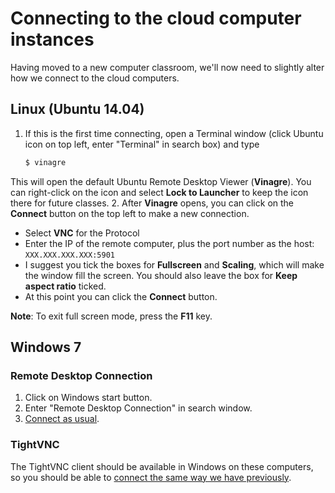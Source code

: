 # Connecting to the cloud computer instances
Having moved to a new computer classroom, we'll now need to slightly alter how we connect to the cloud computers.

## Linux (Ubuntu 14.04)
1. If this is the first time connecting, open a Terminal window (click Ubuntu icon on top left, enter "Terminal" in search box) and type

    ```bash
    $ vinagre
    ```
This will open the default Ubuntu Remote Desktop Viewer (**Vinagre**).
You can right-click on the icon and select **Lock to Launcher** to keep the icon there for future classes.
2. After **Vinagre** opens, you can click on the **Connect** button on the top left to make a new connection.
  - Select **VNC** for the Protocol
  - Enter the IP of the remote computer, plus the port number as the host: `XXX.XXX.XXX.XXX:5901`
  - I suggest you tick the boxes for **Fullscreen** and **Scaling**, which will make the window fill the screen. You should also leave the box for **Keep aspect ratio** ticked.
  - At this point you can click the **Connect** button.

**Note**: To exit full screen mode, press the **F11** key.

## Windows 7
### Remote Desktop Connection
1. Click on Windows start button.
2. Enter "Remote Desktop Connection" in search window.
3. [Connect as usual](https://github.com/Python-for-geo-people/Lesson-1-Course-Environment/blob/master/Background/connect-win-rdp.md).

### TightVNC
The TightVNC client should be available in Windows on these computers, so you should be able to [connect the same way we have previously](https://github.com/Python-for-geo-people/Lesson-1-Course-Environment/blob/master/Background/connect-win-vnc.md).
